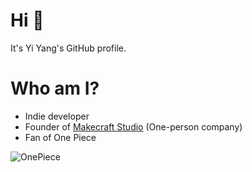 # Hi 👋

It's Yi Yang's GitHub profile.

# Who am I?

- Indie developer
- Founder of [Makecraft Studio](https://github.com/MakecraftStudio) (One-person company)
- Fan of One Piece

![OnePiece](https://static.makecraft.studio/OnePiece.jpeg)
